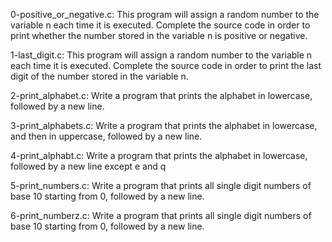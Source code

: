 0-positive_or_negative.c: This program will assign a random number to the variable n each time it is executed. Complete the source code in order to print whether the number stored in the variable n is positive or negative.

1-last_digit.c: This program will assign a random number to the variable n each time it is executed. Complete the source code in order to print the last digit of the number stored in the variable n.

2-print_alphabet.c: Write a program that prints the alphabet in lowercase, followed by a new line.

3-print_alphabets.c: Write a program that prints the alphabet in lowercase, and then in uppercase, followed by a new line.

4-print_alphabt.c: Write a program that prints the alphabet in lowercase, followed by a new line except e and q

5-print_numbers.c: Write a program that prints all single digit numbers of base 10 starting from 0, followed by a new line.

6-print_numberz.c: Write a program that prints all single digit numbers of base 10 starting from 0, followed by a new line.

